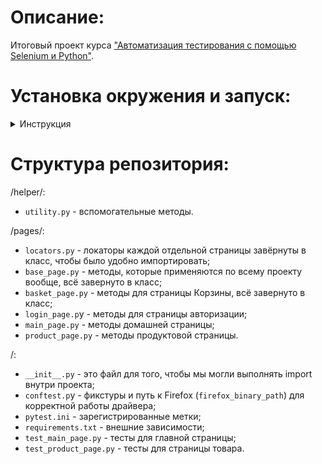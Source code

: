 # Описание:
Итоговый проект курса ["Автоматизация тестирования с помощью Selenium и Python"](https://stepik.org/course/575).

# Установка окружения и запуск:
<details>
  <summary>Инструкция</summary>
  
- Установите Python3. Для этого на [официальной странице](https://www.python.org/downloads/windows/)  Python выберите стабильную версию для Windows, и скачайте файл для вашей системы (64-разрядная или 32-разрядная). Во время установки убедитесь в том, что вы поставили галочку в разделе `Add Python 3.x to PATH`.
Чтобы проверить правильность установки, откройте командную строку  Windows (Пуск - Найти программу - cmd.exe и Запустить). В консоли  введите python --version (на некоторых сборках Windows нужно вводить  короткую команду, например, py --version):
```
python --version
Python 3.10.11
```
- Создайте папку, где будут храниться наши виртуальные окружения, и перейдите в неё:
```
mkdir environments
cd environments
```
Создадим виртуальное окружение:
```
py -m venv selenium_env
```
- Запустим созданный для нас приложением venv файл activate.bat, чтобы активировать окружение:
```
selenium_env\Scripts\activate.bat
```
- Клонируйте репозиторий. В папке `environments` выполните:
```
git clone https://github.com/HappyClickClack/stepik_auto_tests_course_final_project
```
(_GIT client for win_: https://git-scm.com/download/win)
  
- Установите зависимости. В виртуальном окружении выполните:
```
cd stepik_auto_tests_course_final_project
pip install -r requirements.txt
```

- Установите драйвер для браузера: Windows. Для этого откройте сайт https://sites.google.com/chromium.org/driver/ (старая версия сайта https://sites.google.com/a/chromium.org/chromedriver/downloads)  и скачайте ту версию ChromeDriver, которая соответствует версии вашего  браузера. Чтобы узнать версию браузера, откройте новое окно в Chrome, в  поисковой строке наберите: chrome://version/ и нажмите Enter. В верхней  строчке вы увидите информацию про версию браузера. Разархивируйте скачанный файл. Создайте в папке `environments` (см выше) папку chromedriver и положите разархивированный ранее файл chromedriver.exe.
Добавьте в системную переменную PATH путь к chromedriver. Как это сделать в разных версиях Windows, описано здесь: https://www.computerhope.com/issues/ch000549.htm. 
Или можно прописать путь к драйверу в скрипте (не реализовано в этом репо.):
```
webdriver.Chrome(<путь к драйверу>)
```
- Запустите тесты. В виртуальном окружении выполните:
```
pytest -v -s  
```
  
</details>

# Структура репозитория:

/helper/:
- `utility.py` - вспомогательные методы.

/pages/:
- `locators.py` - локаторы каждой отдельной страницы завёрнуты в класс, чтобы было удобно импортировать;
- `base_page.py` - методы, которые применяются по всему проекту вообще, всё завернуто в класс;
- `basket_page.py` - методы для страницы Корзины, всё завернуто в класс;
- `login_page.p`y - методы для страницы авторизации;
- `main_page.py` - методы домашней страницы;
- `product_page.py` - методы продуктовой страницы.

/:
- `__init__.py` - это файл для того, чтобы мы могли выполнять import внутри проекта;
- `conftest.p`y - фикстуры и путь к Firefox (`firefox_binary_path`) для корректной работы драйвера;
- `pytest.ini` - зарегистрированные метки;
- `requirements.txt` - внешние зависимости;
- `test_main_page.py` - тесты для главной страницы;
- `test_product_page.py` - тесты для страницы товара.
